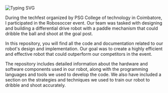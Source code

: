 <a>
    <img src="https://readme-typing-svg.demolab.com?font=Georgia&size=50&duration=2000&pause=500&multiline=true&width=1500&height=80&lines=kriya+Robosoccer+2019" alt="Typing SVG" />
</a>

During the techfest organized by PSG College of technology in Coimbatore, I participated in the Robosoccer event. Our team was tasked with designing and building a differential drive robot with a paddle mechanism that could dribble the ball and shoot at the goal post.

In this repository, you will find all the code and documentation related to our robot's design and implementation. Our goal was to create a highly efficient and effective robot that could outperform our competitors in the event.

The repository includes detailed information about the hardware and software components used in our robot, along with the programming languages and tools we used to develop the code. We also have included a section on the strategies and techniques we used to train our robot to dribble and shoot accurately.
